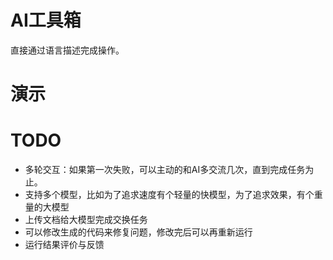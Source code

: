 # AI工具箱

直接通过语言描述完成操作。

# 演示



# TODO

- 多轮交互：如果第一次失败，可以主动的和AI多交流几次，直到完成任务为止。
- 支持多个模型，比如为了追求速度有个轻量的快模型，为了追求效果，有个重量的大模型
- 上传文档给大模型完成交换任务
- 可以修改生成的代码来修复问题，修改完后可以再重新运行
- 运行结果评价与反馈
